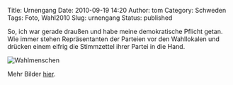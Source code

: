 Title: Urnengang
Date: 2010-09-19 14:20
Author: tom
Category: Schweden
Tags: Foto, Wahl2010
Slug: urnengang
Status: published

So, ich war gerade draußen und habe meine demokratische Pflicht getan.
Wie immer stehen Repräsentanten der Parteien vor den Wahllokalen und
drücken einem eifrig die Stimmzettel ihrer Partei in die Hand.

![Wahlmenschen](http://www.fiket.de/pic/valfolk2010.jpg "Wahlmenschen")

Mehr Bilder
[hier](http://picasaweb.google.com/thomas.marquart/Val#slideshow/5518596781084961858).

